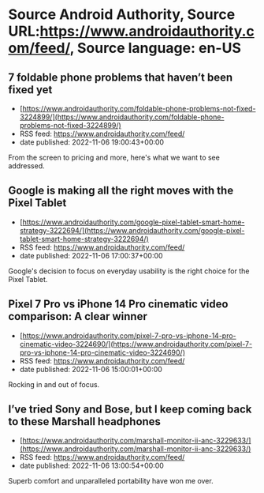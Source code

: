 # Source Android Authority, Source URL:https://www.androidauthority.com/feed/, Source language: en-US

## 7 foldable phone problems that haven’t been fixed yet
 - [https://www.androidauthority.com/foldable-phone-problems-not-fixed-3224899/](https://www.androidauthority.com/foldable-phone-problems-not-fixed-3224899/)
 - RSS feed: https://www.androidauthority.com/feed/
 - date published: 2022-11-06 19:00:43+00:00

From the screen to pricing and more, here's what we want to see addressed.

## Google is making all the right moves with the Pixel Tablet
 - [https://www.androidauthority.com/google-pixel-tablet-smart-home-strategy-3222694/](https://www.androidauthority.com/google-pixel-tablet-smart-home-strategy-3222694/)
 - RSS feed: https://www.androidauthority.com/feed/
 - date published: 2022-11-06 17:00:37+00:00

Google's decision to focus on everyday usability is the right choice for the Pixel Tablet.

## Pixel 7 Pro vs iPhone 14 Pro cinematic video comparison: A clear winner
 - [https://www.androidauthority.com/pixel-7-pro-vs-iphone-14-pro-cinematic-video-3224690/](https://www.androidauthority.com/pixel-7-pro-vs-iphone-14-pro-cinematic-video-3224690/)
 - RSS feed: https://www.androidauthority.com/feed/
 - date published: 2022-11-06 15:00:01+00:00

Rocking in and out of focus.

## I’ve tried Sony and Bose, but I keep coming back to these Marshall headphones
 - [https://www.androidauthority.com/marshall-monitor-ii-anc-3229633/](https://www.androidauthority.com/marshall-monitor-ii-anc-3229633/)
 - RSS feed: https://www.androidauthority.com/feed/
 - date published: 2022-11-06 13:00:54+00:00

Superb comfort and unparalleled portability have won me over.
